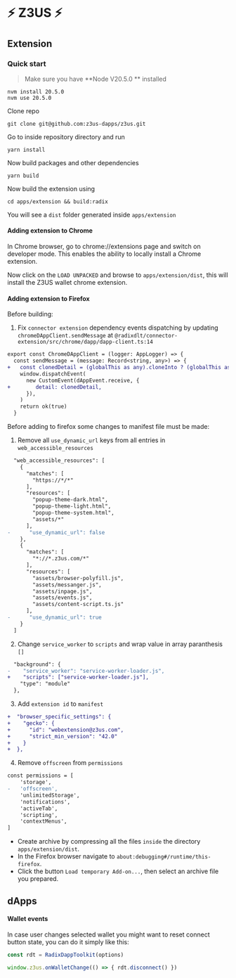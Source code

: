 # ⚡ Z3US ⚡

## Extension

### Quick start

> Make sure you have **Node V20.5.0 ** installed

```
nvm install 20.5.0
nvm use 20.5.0
```

Clone repo

```
git clone git@github.com:z3us-dapps/z3us.git
```

Go to inside repository directory and run

```
yarn install
```

Now build packages and other dependencies

```
yarn build
```

Now build the extension using

```
cd apps/extension && build:radix
```

You will see a `dist` folder generated inside `apps/extension`

#### Adding extension to Chrome

In Chrome browser, go to chrome://extensions page and switch on developer mode. This enables the ability to locally install a Chrome extension.

Now click on the `LOAD UNPACKED` and browse to `apps/extension/dist`, this will install the Z3US wallet chrome extension.

#### Adding extension to Firefox

Before building:

1. Fix `connector extension` dependency events dispatching by updating `chromeDAppClient.sendMessage` at `@radixdlt/connector-extension/src/chrome/dapp/dapp-client.ts:14`

```diff
export const ChromeDAppClient = (logger: AppLogger) => {
  const sendMessage = (message: Record<string, any>) => {
+	const clonedDetail = (globalThis as any).cloneInto ? (globalThis as any).cloneInto(message, document.defaultView) : message
    window.dispatchEvent(
      new CustomEvent(dAppEvent.receive, {
+        detail: clonedDetail,
      }),
    )
    return ok(true)
  }
```

Before adding to firefox some changes to manifest file must be made:

1. Remove all `use_dynamic_url` keys from all entries in `web_accessible_resources`

```diff
  "web_accessible_resources": [
    {
      "matches": [
        "https://*/*"
      ],
      "resources": [
        "popup-theme-dark.html",
        "popup-theme-light.html",
        "popup-theme-system.html",
        "assets/*"
      ],
-      "use_dynamic_url": false
    },
    {
      "matches": [
        "*://*.z3us.com/*"
      ],
      "resources": [
        "assets/browser-polyfill.js",
        "assets/messanger.js",
        "assets/inpage.js",
        "assets/events.js",
        "assets/content-script.ts.js"
      ],
-      "use_dynamic_url": true
    }
  ]
```

2. Change `service_worker` to `scripts` and wrap value in array paranthesis `[]`

```diff
  "background": {
-    "service_worker": "service-worker-loader.js",
+    "scripts": ["service-worker-loader.js"],
    "type": "module"
  },
```

3. Add `extension id` to `manifest`
```diff
+  "browser_specific_settings": {
+    "gecko": {
+      "id": "webextension@z3us.com",
+      "strict_min_version": "42.0"
+    }
+  },  
```

4. Remove `offscreen` from `permissions`
```diff
const permissions = [
	'storage',
-	'offscreen',
	'unlimitedStorage',
	'notifications',
	'activeTab',
	'scripting',
	'contextMenus',
] 
```

- Create archive by compressing all the files `inside` the directory `apps/extension/dist`.
- In the Firefox browser navigate to `about:debugging#/runtime/this-firefox`.
- Click the button `Load temporary Add-on...`, then select an archive file you prepared.

## dApps

#### Wallet events

In case user changes selected wallet you might want to reset connect button state, you can do it simply like this:

```typescript
const rdt = RadixDappToolkit(options)

window.z3us.onWalletChange(() => { rdt.disconnect() })
```
